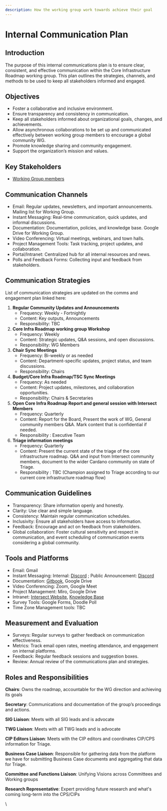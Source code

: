```yaml
---
description: How the working group work towards achieve their goal
---
```


# Internal Communication Plan

## Introduction

The purpose of this internal communications plan is to ensure clear, consistent, and effective communication within the Core Infrastructure Roadmap working group. This plan outlines the strategies, channels, and methods to be used to keep all stakeholders informed and engaged.

## Objectives

* Foster a collaborative and inclusive environment.
* Ensure transparency and consistency in communication.
* Keep all stakeholders informed about organizational goals, changes, and achievements.
* Allow asynchronous collaborations to be set up and communicated effectively between working group members to encourage a global community WG.&#x20;
* Promote knowledge sharing and community engagement.
* Support the organization’s mission and values.

## Key Stakeholders

* [Working Group members ](https://intersect.gitbook.io/roadmap-committee/working-group/core-infrastructure-roadmap-working-group/working-group-members)

## Communication Channels

* Email: Regular updates, newsletters, and important announcements. Mailing list for Working Group.
* Instant Messaging: Real-time communication, quick updates, and informal discussions.
* Documentation: Documentation, policies, and knowledge base. Google Drive for Working Group.&#x20;
* Video Conferencing: Virtual meetings, webinars, and town halls.
* Project Management Tools: Task tracking, project updates, and collaboration.
* Portal/Intranet: Centralized hub for all internal resources and news.
* Polls and Feedback Forms: Collecting input and feedback from stakeholders.

## Communication Strategies

List of communication strategies are updated on the comms and engagement plan linked here:&#x20;

1. **Regular Community Updates and Announcements**
   * Frequency: Weekly - Fortnightly
   * Content: Key outputs, Announcements
   * Responsibility: TBC
2. **Core Infra Roadmap working group Workshop**&#x20;
   * Frequency: Weekly
   * Content: Strategic updates, Q\&A sessions, and open discussions.
   * Responsibility: WG Members
3. **Chair Sync Meetings**
   * Frequency: Bi-weekly or as needed
   * Content: Department-specific updates, project status, and team discussions.
   * Responsibility: Chairs
4. **Budget/Core Infra Roadmap/TSC Sync Meetings**
   * Frequency: As needed
   * Content: Project updates, milestones, and collaboration opportunities.
   * Responsibility: Chairs & Secretaries
5. **Open Core Infra Roadmap Report and general session with Intersect Members**
   * Frequency: Quarterly
   * Content: Report for the Board, Present the work of WG, General community members Q\&A. Mark content that is confidential if needed.&#x20;
   * Responsibility : Executive Team
6. **Triage information meetings**
   * Frequency: Quarterly
   * Content: Present the current state of the triage of the core infrastructure roadmap. Q\&A and input from Intersect community members, document to the wider Cardano community on state of Triage.&#x20;
   * Responsibility : TBC (Champion assigned to Triage according to our current core infrastructure roadmap flow)&#x20;

## Communication Guidelines

* Transparency: Share information openly and honestly.
* Clarity: Use clear and simple language.
* Consistency: Maintain regular communication schedules.
* Inclusivity: Ensure all stakeholders have access to information.
* Feedback: Encourage and act on feedback from stakeholders.
* Global collaboration: Foster cultural sensitivity and respect in communication, and event scheduling of communication events considering a global community.&#x20;

## Tools and Platforms

* Email: Gmail
* Instant Messaging: Internal: [Discord](https://discord.com/channels/1136727663583698984/1217695569301213224) ; Public Announcement: [Discord](https://discord.com/channels/1136727663583698984/1250805863384481803)
* Documentation: [Gitbook](https://intersect.gitbook.io/backlog-committee), Google Drive
* Video Conferencing: Zoom, Google Meet
* Project Management: Miro, Google Drive
* Intranet: [Intersect Website](https://www.intersectmbo.org/), [Knowledge Base](https://docs.intersectmbo.org/)
* Survey Tools: Google Forms, Doodle Poll
* Time Zone Management tools: TBC

## Measurement and Evaluation

* Surveys: Regular surveys to gather feedback on communication effectiveness.
* Metrics: Track email open rates, meeting attendance, and engagement on internal platforms.
* Feedback: Regular feedback sessions and suggestion boxes.
* Review: Annual review of the communications plan and strategies.

## Roles and Responsibilities

**Chairs**: Owns the roadmap, accountable for the WG direction and achieving its goals

**Secretary**: Communications and documentation of the group’s proceedings and actions.

**SIG Liaison**: Meets with all SIG leads and is advocate

**TWG Liaison**: Meets with all TWG leads and is advocate

**CIP Editors Liaison**: Meets with the CIP editors and coordinates CIP/CPS information for Triage.

**Business Case Liaison**: Responsible for gathering data from the platform we have for submitting Business Case documents and aggregating that data for Triage.

**Committee and Functions Liaison**: Unifying Visions across Committees and Working groups

**Research Representative**: Expert providing future research and what's coming long-term into the CPS/CIPs

\
